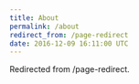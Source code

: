 ```yaml
---
title: About
permalink: /about
redirect_from: /page-redirect
date: 2016-12-09 16:11:00 UTC
---
```


Redirected from /page-redirect.
